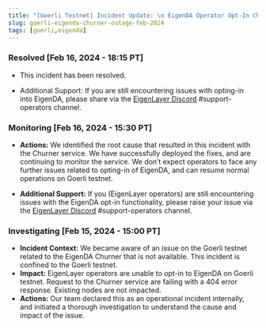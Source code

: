 ```yaml
---
title: "[Goerli Testnet] Incident Update: \n EigenDA Operator Opt-In Churner function impacted on Goerli testnet"
slug: goerli-eigenda-churner-outage-feb-2024
tags: [goerli,eigenda]
---
```


### Resolved [Feb 16, 2024 - 18:15 PT]

- This incident has been resolved.

- Additional Support: If you are still encountering issues with opting-in into EigenDA, please share via the [EigenLayer Discord](https://discord.gg/eigenlayer) #support-operators channel.


### Monitoring [Feb 16, 2024 - 15:30 PT]

- **Actions:** We identified the root cause that resulted in this incident with the Churner service. We have successfully deployed the fixes, and are continuing to monitor the service. We don’t expect operators to face any further issues related to opting-in of EigenDA, and can resume normal operations on Goerli testnet.

- **Additional Support:** If you (EigenLayer operators) are still encountering issues with the EigenDA opt-in functionality, please raise your issue via the [EigenLayer Discord](https://discord.gg/eigenlayer) #support-operators channel.

### Investigating [Feb 15, 2024 - 15:00 PT]

- **Incident Context:** We became aware of an issue on the Goerli testnet related to the EigenDA Churner that is not available. This incident is confined to the Goerli testnet.
- **Impact:** EigenLayer operators are unable to opt-in to EigenDA on Goerli testnet. Request to the Churner service are failing with a 404 error response. Existing nodes are not impacted.
- **Actions:** Our team declared this as an operational incident internally, and initiated a thorough investigation to understand the cause and impact of the issue.
